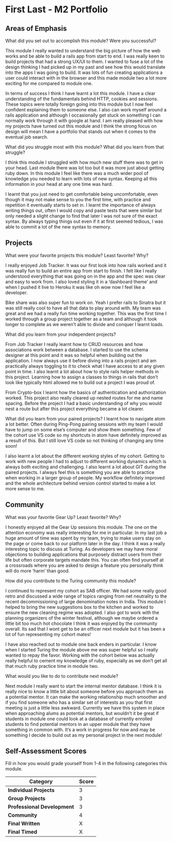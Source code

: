 # First Last - M2 Portfolio

## Areas of Emphasis

What did you set out to accomplish this module? Were you successful?

This module I really wanted to understand the big picture of how the web works and be able to build a rails app from start to end. I was really keen to build projects that had a strong UX/UI to them. I wanted to fuse a lot of the design thinking I had picked up in my past and see how this would translate into the apps I was going to build. It was lots of fun creating applications a user could interact with in the browser and this made module two a lot more exciting for me compared to module one. 

In terms of success I think I have learnt a lot this module. I have a clear understanding of the fundamentals behind HTTP, cookies and sessions. These topics were totally foreign going into this module but I now feel confident explaining them to someone else. I also can work myself around a rails application and although I occasionally get stuck on something I can normally work through it with google at hand. I am really pleased with how my projects have turned out this module and I think the strong focus on design will mean I have a portfolio that stands out when it comes to the eventual job search. 


What did you struggle most with this module? What did you learn from that struggle?

I think this module I struggled with how much new stuff there was to get in your head. Last module there was lot too but it was more just about getting ruby down. In this module I feel like there was a much wider pool of knowledge you needed to learn with lots of new syntax. Keeping all this information in your head at any one time was hard. 

I learnt that you just need to get comfortable being uncomfortable, even though it may not make sense to you the first time, with practice and repetition it eventually starts to set in. I learnt the importance of always writing things out, often I would copy and paste tests that were similar but only needed a slight change to find that later I was not sure of the exact syntax. By always typing things out even if it at first seemed tedious, I was able to commit a lot of the new syntax to memory. 


## Projects

What were your favorite projects this module? Least favorite? Why?

I really enjoyed Job Tracker. It was our first look into how rails worked and it was really fun to build an entire app from start to finish. I felt like I really understood everything that was going on in the app and the spec was clear and easy to work from. I also loved styling it in a ‘dashboard theme’ and when I pushed it live to Heroku it was like oh wow now I feel like a developer. 

Bike share was also super fun to work on. Yeah I prefer rails to Sinatra but it was still really cool to have all that data to play around with. My team was great and we had a really fun time working together. This was the first time I worked through a group project together as a team and although it took longer to complete as we weren’t able to divide and conquer I learnt loads. 


What did you learn from your independent projects?

From Job Tracker I really learnt how to CRUD resources and how associations work between a database. I started to use the schema designer at this point and it was so helpful when building out the application. I now always use it before diving into a rails project and am practically always toggling to it to check what I have access to at any given point in time. I also learnt a lot about how to style rails helper methods in this project. Learning how to assign a classes to things in rails that don’t look like typically html allowed me to build out a project I was proud of. 

From Crypto-box I learnt how the basics of authentication and authorization worked. This project also really cleared up nested routes for me and name spacing. Before the project I had a basic understanding of why you would nest a route but after this project everything became a lot clearer. 


What did you learn from your paired projects?
I learnt how to navigate atom a lot better. Often during Ping-Pong pairing sessions with my team I would have to jump on some else’s computer and show them something. Few of the cohort use VS code so my shortcuts in atom have definitely improved as a result of this. But I still love VS code so not thinking of changing any time soon!

I also learnt a lot about the different working styles of my cohort. Getting to work with new people I had to adjust to different working dynamics which is always both exciting and challenging. I also learnt a lot about GIT during the paired projects. I always feel this is something you are able to practice when working in a larger group of people. My workflow definitely improved and the whole architecture behind version control started to make a lot more sense to me. 


## Community

What was your favorite Gear Up? Least favorite? Why?

I honestly enjoyed all the Gear Up sessions this module. The one on the attention economy was really interesting for me in particular. In my last job a huge amount of time was spent by my team, trying to make users stay on the page or come back to our platform later in the day. I think it was a really interesting topic to discuss at Turing. As developers we may have moral objections to building applications that purposely distract users from their life but often corporate targets mandate this. You can often find yourself at a crossroads where you are asked to design a feature you personally think will do more ‘harm’ than good.


How did you contribute to the Turing community this module?

I continued to represent my cohort as SAB officer. We had some really good retro and discussed a wide range of topics ranging from net neutrality to the recent decommissioning of large denomination notes in India. This module I helped to bring the new suggestions box to the kitchen and worked to ensure the new cleaning regime was adopted. I also got to work with the planning organizers of the winter festival, although we maybe ordered a little bit too much hot chocolate I think it was enjoyed by the community overall. Its sad that I wont get to be an officer next module but it has been a lot of fun representing my cohort mates! 

I have also reached out to module one back enders in particular. I know when I started Turing the module above me was super helpful so I really wanted to repay the favor. Working with the cohort below was actually really helpful to cement my knowledge of ruby, especially as we don’t get all that much ruby practice time in module two. 


What would you like to do to contribute next module?

Next module I really want to start the internal mentor database. I think it is really nice to know a little bit about someone before you approach them as a potential mentor. It can make the working relationship much smoother and if you find someone who has a similar set of interests as you that first meeting is just a little less awkward. Currently we have this system in place when approaching alums as potential mentors, but wouldn’t it be great if students in module one could look at a database of currently enrolled students to find potential mentors in an upper module that they have something in common with. It’s a work in progress for now and may be something I decide to build out as my personal project in the next module!


## Self-Assessment Scores

Fill in how you would grade yourself from 1-4 in the following categories this module.

| Category                     | Score |
| -----------------------------| ----- |
| **Individual Projects**      |   3   |
| **Group Projects**           |   3   |
| **Professional Development** |   3   |
| **Community**                |   4   |
| **Final Written**            |   X   |
| **Final Timed**              |   X   |